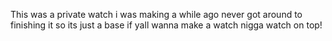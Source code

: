 This was a private watch i was making a while ago never got around to finishing it so its just a base if yall wanna make a watch
nigga watch on top!

